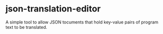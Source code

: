 # json-translation-editor
A simple tool to allow JSON tocuments that hold key-value pairs of program text to be translated.
